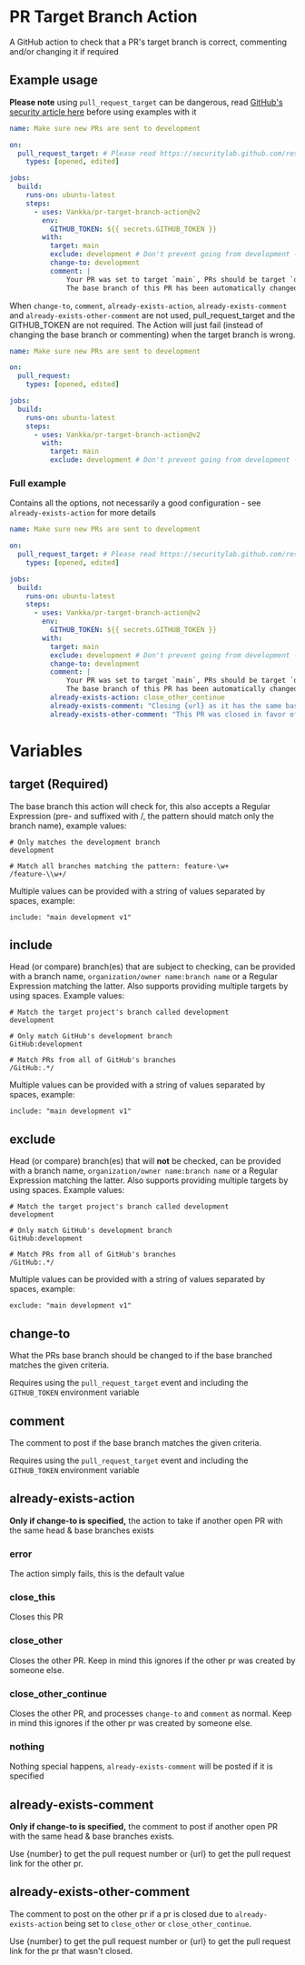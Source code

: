 # PR Target Branch Action

A GitHub action to check that a PR's target branch is correct, commenting and/or changing it if required

## Example usage

**Please note** using `pull_request_target` can be dangerous, read [GitHub's security article here](https://securitylab.github.com/research/github-actions-preventing-pwn-requests/) before using examples with it

```yaml
name: Make sure new PRs are sent to development

on:
  pull_request_target: # Please read https://securitylab.github.com/research/github-actions-preventing-pwn-requests/ before using
    types: [opened, edited]

jobs:
  build:
    runs-on: ubuntu-latest
    steps:
      - uses: Vankka/pr-target-branch-action@v2
        env:
          GITHUB_TOKEN: ${{ secrets.GITHUB_TOKEN }}
        with:
          target: main
          exclude: development # Don't prevent going from development -> main
          change-to: development
          comment: |
              Your PR was set to target `main`, PRs should be target `development`
              The base branch of this PR has been automatically changed to `development`, please check that there are no merge conflicts
```

When `change-to`, `comment`, `already-exists-action`, `already-exists-comment` and `already-exists-other-comment` are not used, pull_request_target and the GITHUB_TOKEN are not required. The Action will just fail (instead of changing the base branch or commenting) when the target branch is wrong.
```yaml
name: Make sure new PRs are sent to development

on:
  pull_request:
    types: [opened, edited]

jobs:
  build:
    runs-on: ubuntu-latest
    steps:
      - uses: Vankka/pr-target-branch-action@v2
        with:
          target: main
          exclude: development # Don't prevent going from development -> main
```


### Full example

Contains all the options, not necessarily a good configuration - see `already-exists-action` for more details

```yaml
name: Make sure new PRs are sent to development

on:
  pull_request_target: # Please read https://securitylab.github.com/research/github-actions-preventing-pwn-requests/ before using
    types: [opened, edited]

jobs:
  build:
    runs-on: ubuntu-latest
    steps:
      - uses: Vankka/pr-target-branch-action@v2
        env:
          GITHUB_TOKEN: ${{ secrets.GITHUB_TOKEN }}
        with:
          target: main
          exclude: development # Don't prevent going from development -> main
          change-to: development
          comment: |
              Your PR was set to target `main`, PRs should be target `development`
              The base branch of this PR has been automatically changed to `development`, please check that there are no merge conflicts
          already-exists-action: close_other_continue
          already-exists-comment: "Closing {url} as it has the same base branch"
          already-exists-other-comment: "This PR was closed in favor of {url}"
```

# Variables

## target (Required)

The base branch this action will check for, this also accepts a Regular Expression (pre- and suffixed with /, the pattern should match only the branch name), example values:
```
# Only matches the development branch
development

# Match all branches matching the pattern: feature-\w+
/feature-\\w+/
```

Multiple values can be provided with a string of values separated by spaces, example:
```
include: "main development v1"
```

## include

Head (or compare) branch(es) that are subject to checking, can be provided with a branch name, `organization/owner name:branch name` or a Regular Expression matching the latter. Also supports providing multiple targets by using spaces. Example values:
```
# Match the target project's branch called development
development

# Only match GitHub's development branch
GitHub:development

# Match PRs from all of GitHub's branches 
/GitHub:.*/
```

Multiple values can be provided with a string of values separated by spaces, example:
```
include: "main development v1"
```

## exclude

Head (or compare) branch(es) that will **not** be checked, can be provided with a branch name, `organization/owner name:branch name` or a Regular Expression matching the latter. Also supports providing multiple targets by using spaces. Example values:
```
# Match the target project's branch called development
development

# Only match GitHub's development branch
GitHub:development

# Match PRs from all of GitHub's branches 
/GitHub:.*/
```

Multiple values can be provided with a string of values separated by spaces, example:
```
exclude: "main development v1"
```

## change-to

What the PRs base branch should be changed to if the base branched matches the given criteria.

Requires using the `pull_request_target` event and including the `GITHUB_TOKEN` environment variable

## comment

The comment to post if the base branch matches the given criteria.

Requires using the `pull_request_target` event and including the `GITHUB_TOKEN` environment variable

## already-exists-action

**Only if change-to is specified,** the action to take if another open PR with the same head & base branches exists

### error

The action simply fails, this is the default value

### close_this

Closes this PR

### close_other

Closes the other PR. Keep in mind this ignores if the other pr was created by someone else.

### close_other_continue

Closes the other PR, and processes `change-to` and `comment` as normal. Keep in mind this ignores if the other pr was created by someone else.

### nothing

Nothing special happens, `already-exists-comment` will be posted if it is specified

## already-exists-comment

**Only if change-to is specified,** the comment to post if another open PR with the same head & base branches exists. 

Use {number} to get the pull request number or {url} to get the pull request link for the other pr.

## already-exists-other-comment

The comment to post on the other pr if a pr is closed due to `already-exists-action` being set to `close_other` or `close_other_continue`.

Use {number} to get the pull request number or {url} to get the pull request link for the pr that wasn't closed.
